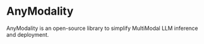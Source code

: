 # AnyModality

AnyModality is an open-source library to simplify MultiModal LLM inference and deployment.